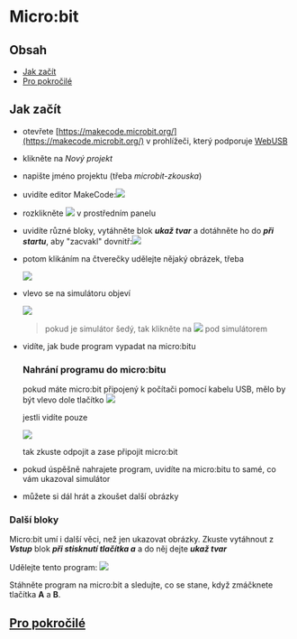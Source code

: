 # Micro:bit
## Obsah
* [Jak začít](#jak-začít)
* [Pro pokročilé](#pro-pokročilé)
## Jak začít
* otevřete [https://makecode.microbit.org/](https://makecode.microbit.org/) v prohlížeči, který podporuje [WebUSB](https://en.wikipedia.org/wiki/WebUSB)
* klikněte na _Nový projekt_
* napište jméno projektu (třeba _microbit-zkouska_)
* uvidíte editor MakeCode:![](https://github.com/Pythom1234/microbit-learn/assets/149593207/3505ebb0-a7bb-44dd-b746-fabf9e092ea1)
* rozklikněte ![](https://github.com/Pythom1234/microbit-learn/assets/149593207/f1c647bd-e26c-4a00-8be6-83b22e758fa3) v prostředním panelu
* uvidíte různé bloky, vytáhněte blok **_ukaž tvar_** a dotáhněte ho do **_při startu_**, aby "zacvakl" dovnitř:![](https://github.com/Pythom1234/microbit-learn/assets/149593207/473cd383-3856-47ff-861d-f98975d60b5d)
* potom klikáním na čtverečky udělejte nějaký obrázek, třeba
  
  ![](https://github.com/Pythom1234/microbit-learn/assets/149593207/b793cf7b-4447-48ec-b5f0-72572a2e32b0)
* vlevo se na simulátoru objeví

  ![](https://github.com/Pythom1234/microbit-learn/assets/149593207/1b781e78-6f73-4579-934e-9ace02181967)
  > pokud je simulátor šedý, tak klikněte na ![](https://github.com/Pythom1234/microbit-learn/assets/149593207/72a33d88-2140-48d3-bc39-2edecda5888e) pod simulátorem
* vidíte, jak bude program vypadat na micro:bitu
  ### Nahrání programu do micro:bitu
  pokud máte micro:bit připojený k počítači pomocí kabelu USB, mělo by být vlevo dole tlačítko
  ![](https://github.com/Pythom1234/microbit-learn/assets/149593207/a4db04cf-4d63-4aaa-88c2-af9078c42b7a)

  jestli vidíte pouze

  ![](https://github.com/Pythom1234/microbit-learn/assets/149593207/f8e56adf-5bd0-4344-ab6b-5e535c646da2)

  tak zkuste odpojit a zase připojit micro:bit

* pokud úspěšně nahrajete program, uvidíte na micro:bitu to samé, co vám ukazoval simulátor
* můžete si dál hrát a zkoušet další obrázky
### Další bloky
Micro:bit umí i další věci, než jen ukazovat obrázky.
Zkuste vytáhnout z **_Vstup_** blok **_při stisknutí tlačítka a_** a do něj dejte **_ukaž tvar_**

Udělejte tento program: ![](https://github.com/Pythom1234/microbit-learn/assets/149593207/ba742972-61fb-45f6-b88e-31e28e11c2ce)

Stáhněte program na micro:bit a sledujte, co se stane, když zmáčknete tlačítka **A** a **B**.

## [Pro pokročilé](#pokrocile)






